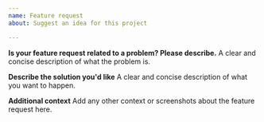```yaml
---
name: Feature request
about: Suggest an idea for this project

---
```


**Is your feature request related to a problem? Please describe.**
A clear and concise description of what the problem is. 

**Describe the solution you'd like**
A clear and concise description of what you want to happen.

**Additional context**
Add any other context or screenshots about the feature request here.
